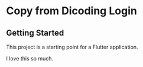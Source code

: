 # Copy from Dicoding Login

## Getting Started

This project is a starting point for a Flutter application.

I love this so much.

